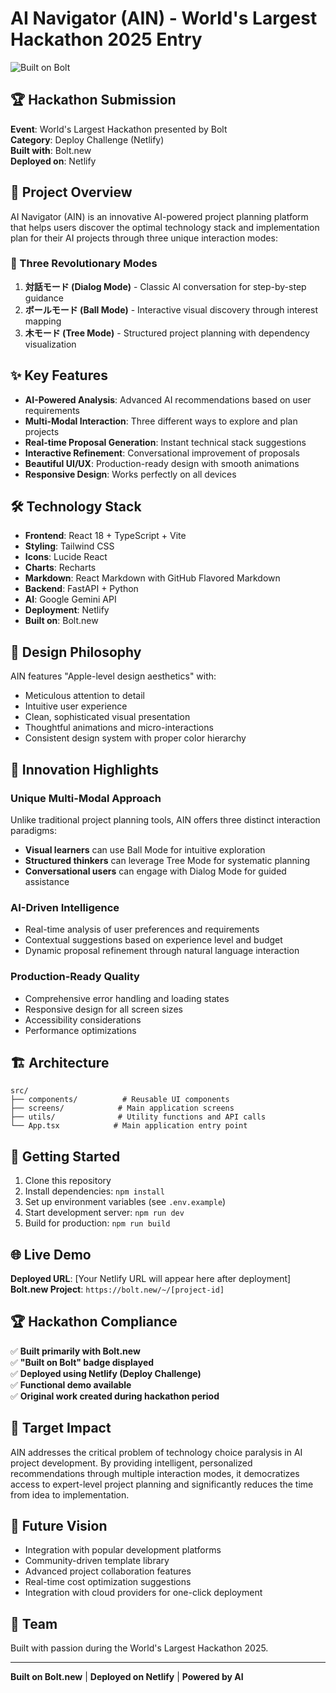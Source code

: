 # AI Navigator (AIN) - World's Largest Hackathon 2025 Entry

![Built on Bolt](https://img.shields.io/badge/Built%20on-Bolt-blue?style=for-the-badge&logo=bolt)

## 🏆 Hackathon Submission

**Event**: World's Largest Hackathon presented by Bolt  
**Category**: Deploy Challenge (Netlify)  
**Built with**: Bolt.new  
**Deployed on**: Netlify  

## 🚀 Project Overview

AI Navigator (AIN) is an innovative AI-powered project planning platform that helps users discover the optimal technology stack and implementation plan for their AI projects through three unique interaction modes:

### 🎯 Three Revolutionary Modes

1. **対話モード (Dialog Mode)** - Classic AI conversation for step-by-step guidance
2. **ボールモード (Ball Mode)** - Interactive visual discovery through interest mapping
3. **木モード (Tree Mode)** - Structured project planning with dependency visualization

## ✨ Key Features

- **AI-Powered Analysis**: Advanced AI recommendations based on user requirements
- **Multi-Modal Interaction**: Three different ways to explore and plan projects
- **Real-time Proposal Generation**: Instant technical stack suggestions
- **Interactive Refinement**: Conversational improvement of proposals
- **Beautiful UI/UX**: Production-ready design with smooth animations
- **Responsive Design**: Works perfectly on all devices

## 🛠 Technology Stack

- **Frontend**: React 18 + TypeScript + Vite
- **Styling**: Tailwind CSS
- **Icons**: Lucide React
- **Charts**: Recharts
- **Markdown**: React Markdown with GitHub Flavored Markdown
- **Backend**: FastAPI + Python
- **AI**: Google Gemini API
- **Deployment**: Netlify
- **Built on**: Bolt.new

## 🎨 Design Philosophy

AIN features "Apple-level design aesthetics" with:
- Meticulous attention to detail
- Intuitive user experience
- Clean, sophisticated visual presentation
- Thoughtful animations and micro-interactions
- Consistent design system with proper color hierarchy

## 🌟 Innovation Highlights

### Unique Multi-Modal Approach
Unlike traditional project planning tools, AIN offers three distinct interaction paradigms:
- **Visual learners** can use Ball Mode for intuitive exploration
- **Structured thinkers** can leverage Tree Mode for systematic planning
- **Conversational users** can engage with Dialog Mode for guided assistance

### AI-Driven Intelligence
- Real-time analysis of user preferences and requirements
- Contextual suggestions based on experience level and budget
- Dynamic proposal refinement through natural language interaction

### Production-Ready Quality
- Comprehensive error handling and loading states
- Responsive design for all screen sizes
- Accessibility considerations
- Performance optimizations

## 🏗 Architecture

```
src/
├── components/          # Reusable UI components
├── screens/            # Main application screens
├── utils/              # Utility functions and API calls
└── App.tsx            # Main application entry point
```

## 🚀 Getting Started

1. Clone this repository
2. Install dependencies: `npm install`
3. Set up environment variables (see `.env.example`)
4. Start development server: `npm run dev`
5. Build for production: `npm run build`

## 🌐 Live Demo

**Deployed URL**: [Your Netlify URL will appear here after deployment]  
**Bolt.new Project**: `https://bolt.new/~/[project-id]`

## 🏆 Hackathon Compliance

✅ **Built primarily with Bolt.new**  
✅ **"Built on Bolt" badge displayed**  
✅ **Deployed using Netlify (Deploy Challenge)**  
✅ **Functional demo available**  
✅ **Original work created during hackathon period**  

## 🎯 Target Impact

AIN addresses the critical problem of technology choice paralysis in AI project development. By providing intelligent, personalized recommendations through multiple interaction modes, it democratizes access to expert-level project planning and significantly reduces the time from idea to implementation.

## 🔮 Future Vision

- Integration with popular development platforms
- Community-driven template library
- Advanced project collaboration features
- Real-time cost optimization suggestions
- Integration with cloud providers for one-click deployment

## 👥 Team

Built with passion during the World's Largest Hackathon 2025.

---

**Built on Bolt.new** | **Deployed on Netlify** | **Powered by AI**